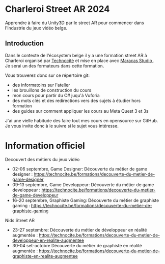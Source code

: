 # Charleroi Street AR 2024

Apprendre à faire du Unity3D par le street AR pour commencer dans l'industrie du jeux vidéo belge.

## Introduction

Dans le contexte de l'écosystem belge il y a une formation street AR à Charleroi organisé par [Technocité](https://technocite.be) et mise en place avec [Maracas Studio ](https://maracas-studio.com).
Je serai un des formateurs dans cette formation.

Vous trouverez donc sur ce répertoire git:
- des informatoins sur l'atelier
- les brouillons de construction du cours
- mon cours pour partir du C# juqu'à Vuforia
- des mots clés et des redirections vers des sujets à étudier hors formation
- des guides sur comment appliquer les cours au Meta Quest 3 et 3s

J'ai une vielle habitude des faire tout mes cours en opensource sur GitHub.
Je vous invite donc à le suivre si le sujet vous intéresse.



# Information officiel

Decouvert des métiers du jeux vidéo
- 02-06 septembre, Game Designer: Découverte du métier de game designer : https://technocite.be/formations/decouverte-du-metier-de-game-designer
- 09-13 septembre, Game Developpeur: Découverte du métier de game developpeur : https://technocite.be/formations/decouverte-du-metier-de-game-developpeur
- 16-20 septembre, Graphiste Gaming: Découverte du métier de graphiste gaming : https://technocite.be/formations/decouverte-du-metier-de-graphiste-gaming

Nids Street AR
- 23-27 septembre: Découverte du métier de développeur en réalité augmentée : https://technocite.be/formations/decouverte-du-metier-de-developpeur-en-realite-augmentee
- 30-04 set-octobre Découverte du métier de graphiste en réalité augmentée : https://technocite.be/formations/decouverte-du-metier-de-graphiste-en-realite-augmentee
